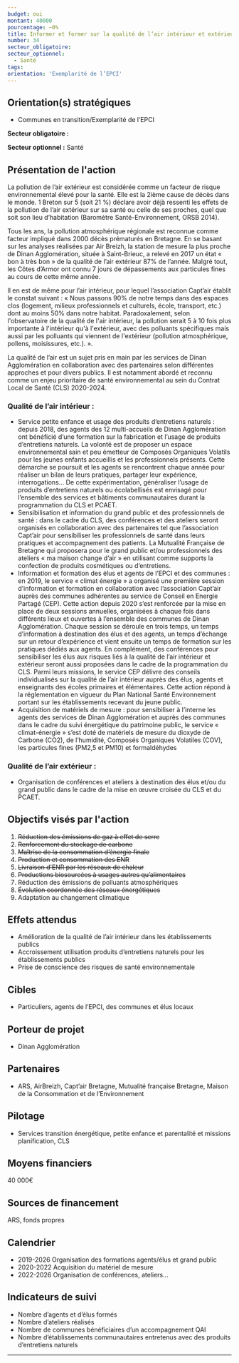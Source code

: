```yaml
---
budget: oui
montant: 40000
pourcentage: ~0%
title: Informer et former sur la qualité de l’air intérieur et extérieur
number: 34
secteur_obligatoire:
secteur_optionnel:
  - Santé
tags:
orientation: 'Exemplarité de l’EPCI'
---
```


## Orientation(s) stratégiques

- Communes en transition/Exemplarité de l’EPCI

**Secteur obligatoire :**

**Secteur optionnel :** Santé

## Présentation de l'action

La pollution de l’air extérieur est considérée comme un facteur de risque environnemental élevé pour la santé. Elle est la 2ième cause de décès dans le monde. 1 Breton sur 5 (soit 21 %) déclare avoir déjà ressenti les effets de la pollution de l’air extérieur sur sa santé ou celle de ses proches, quel que soit son lieu d’habitation (Baromètre Santé-Environnement, ORSB 2014).

Tous les ans, la pollution atmosphérique régionale est reconnue comme facteur impliqué dans 2000 décès prématurés en Bretagne. En se basant sur les analyses réalisées par Air Breizh, la station de mesure la plus proche de Dinan Agglomération, située à Saint-Brieuc, a relevé en 2017 un état « bon à très bon » de la qualité de l’air extérieur 87% de l’année. Malgré tout, les Côtes d’Armor ont connu 7 jours de dépassements aux particules fines au cours de cette même année.

Il en est de même pour l’air intérieur, pour lequel l’association Capt’air établit le constat suivant : « Nous passons 90% de notre temps dans des espaces clos (logement, milieux professionnels et culturels, école, transport, etc.) dont au moins 50% dans notre habitat. Paradoxalement, selon l'observatoire de la qualité de l'air intérieur, la pollution serait 5 à 10 fois plus importante à l'intérieur qu'à l'extérieur, avec des polluants spécifiques mais aussi par les polluants qui viennent de l'extérieur (pollution atmosphérique, pollens, moisissures, etc.). ».

La qualité de l’air est un sujet pris en main par les services de Dinan Agglomération en collaboration avec des partenaires selon différentes approches et pour divers publics. Il est notamment abordé et reconnu comme un enjeu prioritaire de santé environnemental au sein du Contrat Local de Santé (CLS) 2020-2024.
### Qualité de l’air intérieur :
- Service petite enfance et usage des produits d’entretiens naturels : depuis 2018, des
agents des 12 multi-accueils de Dinan Agglomération ont bénéficié d’une formation sur la fabrication et l’usage de produits d’entretiens naturels. La volonté est de proposer un espace environnemental sain et peu émetteur de Composés Organiques Volatils pour les jeunes enfants accueillis et les professionnels présents. Cette démarche se poursuit et les agents se rencontrent chaque année pour réaliser un bilan de leurs pratiques, partager leur expérience, interrogations... De cette expérimentation, généraliser l’usage de produits d’entretiens naturels ou écolabellisés est envisagé pour l’ensemble des services et bâtiments communautaires durant la programmation du CLS et PCAET.
- Sensibilisation et information du grand public et des professionnels de santé : dans le cadre du CLS, des conférences et des ateliers seront organisés en collaboration avec des partenaires tel que l’association Capt’air pour sensibiliser les professionnels de santé dans leurs pratiques et accompagnement des patients. La Mutualité Française de Bretagne qui proposera pour le grand public et/ou professionnels des ateliers « ma maison change d’air » en utilisant comme supports la confection de produits cosmétiques ou d’entretiens.
- Information et formation des élus et agents de l’EPCI et des communes : en 2019, le service « climat énergie » a organisé une première session d’information et formation en collaboration avec l’association Capt’air auprès des communes adhérentes au service de Conseil en Energie Partagé (CEP). Cette action depuis 2020 s’est renforcée par la mise en place de deux sessions annuelles, organisées à chaque fois dans différents lieux et ouvertes à l’ensemble des communes de Dinan Agglomération. Chaque session se déroule en trois temps, un temps d’information à destination des élus et des agents, un temps d’échange sur un retour d’expérience et vient ensuite un temps de formation sur les pratiques dédiés aux agents. En complément, des conférences pour sensibiliser les élus aux risques liés à la qualité de l’air intérieur et extérieur seront aussi proposées dans le cadre de la programmation du CLS.
Parmi leurs missions, le service CEP délivre des conseils individualisés sur la qualité de l’air intérieur auprès des élus, agents et enseignants des écoles primaires et élémentaires. Cette action répond à la réglementation en vigueur du Plan National Santé Environnement portant sur les établissements recevant du jeune public.
- Acquisition de matériels de mesure : pour sensibiliser à l’interne les agents des services de Dinan Agglomération et auprès des communes dans le cadre du suivi énergétique du patrimoine public, le service « climat-énergie » s’est doté de matériels de mesure du dioxyde de Carbone (CO2), de l’humidité, Composés Organiques Volatiles (COV), les particules fines (PM2,5 et PM10) et formaldéhydes

###  Qualité de l’air extérieur :
- Organisation de conférences et ateliers à destination des élus et/ou du grand public dans le cadre de la mise en œuvre croisée du CLS et du PCAET.

## Objectifs visés par l'action

1. ~~Réduction des émissions de gaz à effet de serre~~
2. ~~Renforcement du stockage de carbone~~
3. ~~Maîtrise de la consommation d’énergie finale~~
4. ~~Production et consommation des ENR~~
5. ~~Livraison d’ENR par les réseaux de chaleur~~
6. ~~Productions biosourcées à usages autres qu’alimentaires~~
7. Réduction des émissions de polluants atmosphériques
8. ~~Évolution coordonnée des réseaux énergétiques~~
9. Adaptation au changement climatique

## Effets attendus

- Amélioration de la qualité de l’air intérieur dans les établissements publics
- Accroissement utilisation produits d’entretiens naturels pour les établissements publics
- Prise de conscience des risques de santé environnementale

## Cibles

- Particuliers, agents de l’EPCI, des communes et élus locaux

## Porteur de projet

- Dinan Agglomération

## Partenaires

- ARS, AirBreizh, Capt’air Bretagne,  Mutualité française Bretagne, Maison de la Consommation et de l’Environnement

## Pilotage

- Services transition énergétique, petite enfance et parentalité et missions planification, CLS

## Moyens financiers

40 000€

## Sources de financement

ARS, fonds propres

## Calendrier

- 2019-2026 Organisation des formations agents/élus et grand public
- 2020-2022 Acquisition du matériel de mesure
- 2022-2026 Organisation de conférences, ateliers...

## Indicateurs de suivi

- Nombre d’agents et d’élus formés
- Nombre d’ateliers réalisés
- Nombre de communes bénéficiaires d’un accompagnement QAI
- Nombre d’établissements communautaires entretenus avec des produits d’entretiens naturels

---
